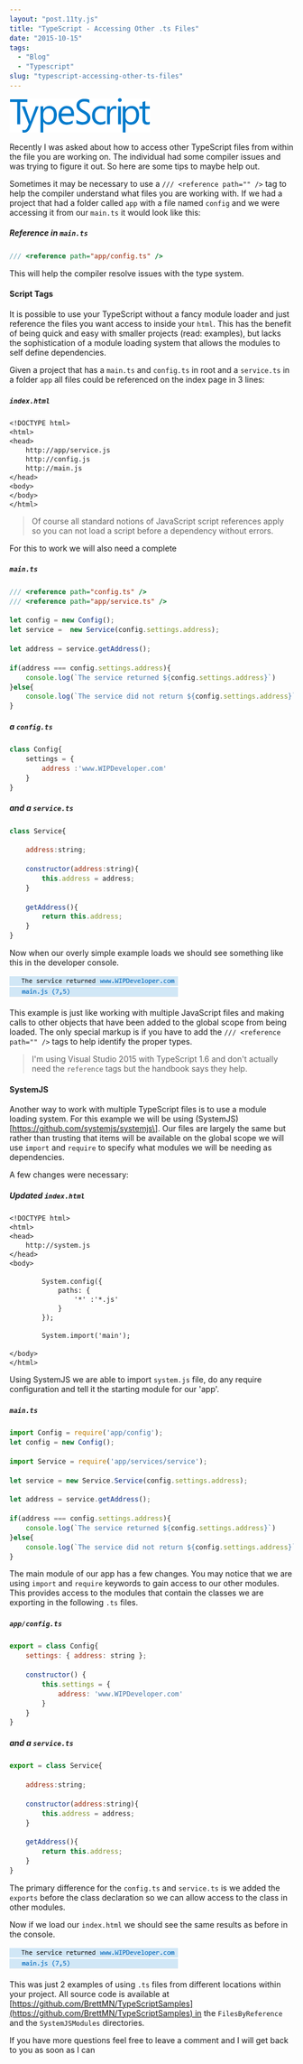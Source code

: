 ```yaml
---
layout: "post.11ty.js"
title: "TypeScript - Accessing Other .ts Files"
date: "2015-10-15"
tags: 
  - "Blog"
  - "Typescript"
slug: "typescript-accessing-other-ts-files"
---
```


![TypeScript](images/typescript_logo_small1.png)

Recently I was asked about how to access other TypeScript files from within the file you are working on. The individual had some compiler issues and was trying to figure it out. So here are some tips to maybe help out.

Sometimes it may be necessary to use a `/// <reference path="" />` tag to help the compiler understand what files you are working with. If we had a project that had a folder called `app` with a file named `config` and we were accessing it from our `main.ts` it would look like this:

##### Reference in `main.ts`

```javascript
/// <reference path="app/config.ts" />
```

This will help the compiler resolve issues with the type system.

#### Script Tags

It is possible to use your TypeScript without a fancy module loader and just reference the files you want access to inside your `html`. This has the benefit of being quick and easy with smaller projects (read: examples), but lacks the sophistication of a module loading system that allows the modules to self define dependencies.

Given a project that has a `main.ts` and `config.ts` in root and a `service.ts` in a folder `app` all files could be referenced on the index page in 3 lines:

##### `index.html`

```markup
<!DOCTYPE html>  
<html>  
<head>  
    http://app/service.js
    http://config.js
    http://main.js
</head>  
<body>  
</body>  
</html>  
```

> Of course all standard notions of JavaScript script references apply so you can not load a script before a dependency without errors.

For this to work we will also need a complete

##### `main.ts`

```javascript
/// <reference path="config.ts" />
/// <reference path="app/service.ts" />

let config = new Config();  
let service =  new Service(config.settings.address);

let address = service.getAddress();

if(address === config.settings.address){  
    console.log(`The service returned ${config.settings.address}`)
}else{
    console.log(`The service did not return ${config.settings.address}`)
}
```

##### a `config.ts`

```javascript
class Config{  
    settings = {
        address :'www.WIPDeveloper.com'
    }
}
```

##### and a `service.ts`

```javascript
class Service{

    address:string;

    constructor(address:string){
        this.address = address;
    }

    getAddress(){
        return this.address;
    }
}
```

Now when our overly simple example loads we should see something like this in the developer console.

![success message in console](images/00-success2.png)

This example is just like working with multiple JavaScript files and making calls to other objects that have been added to the global scope from being loaded. The only special markup is if you have to add the `/// <reference path="" />` tags to help identify the proper types.

> I'm using Visual Studio 2015 with TypeScript 1.6 and don't actually need the `reference` tags but the handbook says they help.

#### SystemJS

Another way to work with multiple TypeScript files is to use a module loading system. For this example we will be using (SystemJS)\[https://github.com/systemjs/systemjs\]. Our files are largely the same but rather than trusting that items will be available on the global scope we will use `import` and `require` to specify what modules we will be needing as dependencies.

A few changes were necessary:

##### Updated `index.html`

```markup
<!DOCTYPE html>  
<html>  
<head>  
    http://system.js
</head>  
<body>  
    
        System.config({
            paths: {
                '*' :'*.js'
            }
        });

        System.import('main');
    
</body>  
</html>  
```

Using SystemJS we are able to import `system.js` file, do any require configuration and tell it the starting module for our 'app'.

##### `main.ts`

```javascript
import Config = require('app/config');  
let config = new Config();

import Service = require('app/services/service');

let service = new Service.Service(config.settings.address);

let address = service.getAddress();

if(address === config.settings.address){  
    console.log(`The service returned ${config.settings.address}`)
}else{
    console.log(`The service did not return ${config.settings.address}`)
}
```

The main module of our app has a few changes. You may notice that we are using `import` and `require` keywords to gain access to our other modules. This provides access to the modules that contain the classes we are exporting in the following `.ts` files.

##### `app/config.ts`

```javascript
export = class Config{  
    settings: { address: string };

    constructor() {
        this.settings = {
            address: 'www.WIPDeveloper.com'
        }
    }
}
```

##### and a `service.ts`

```javascript
export = class Service{

    address:string;

    constructor(address:string){
        this.address = address;
    }

    getAddress(){
        return this.address;
    }
}
```

The primary difference for the `config.ts` and `service.ts` is we added the `exports` before the class declaration so we can allow access to the class in other modules.

Now if we load our `index.html` we should see the same results as before in the console.

![success message in console](images/00-success2.png)

This was just 2 examples of using `.ts` files from different locations within your project. All source code is available at [https://github.com/BrettMN/TypeScriptSamples](https://github.com/BrettMN/TypeScriptSamples) in the `FilesByReference` and the `SystemJSModules` directories.

If you have more questions feel free to leave a comment and I will get back to you as soon as I can
